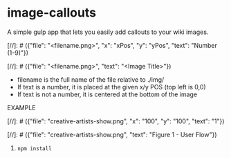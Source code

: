 # image-callouts
A simple gulp app that lets you easily add callouts to your wiki images.

\[//\]\: # ({"file": "<filename.png>", "x": "xPos", "y": "yPos", "text": "Number (1-9)"})

\[//\]\: # ({"file": "<filename.png>", "text": "\<Image Title\>"})

* filename is the full name of the file relative to ./img/
* If text is a number, it is placed at the given x/y POS (top left is 0,0)
* If text is not a number, it is centered at the bottom of the image

EXAMPLE

\[//\]\: # ({"file": "creative-artists-show.png", "x": "100", "y": "100", "text": "1"})

\[//\]\: # ({"file": "creative-artists-show.png", "text": "Figure 1 - User Flow"})

1. `npm install`
